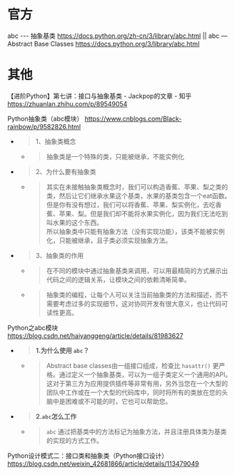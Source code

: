 
# 官方

abc --- 抽象基类 https://docs.python.org/zh-cn/3/library/abc.html || abc — Abstract Base Classes https://docs.python.org/3/library/abc.html

# 其他

【进阶Python】第七讲：接口与抽象基类 - Jackpop的文章 - 知乎 https://zhuanlan.zhihu.com/p/89549054

Python抽象类（abc模块） https://www.cnblogs.com/Black-rainbow/p/9582826.html
- > 1、抽象类概念
  * > 抽象类是一个特殊的类，只能被继承，不能实例化
- > 2、为什么要有抽象类
  * > 其实在未接触抽象类概念时，我们可以构造香蕉、苹果、梨之类的类，然后让它们继承水果这个基类，水果的基类包含一个eat函数。 <br> 但是你有没有想过，我们可以将香蕉、苹果、梨实例化，去吃香蕉、苹果、梨。但是我们却不能将水果实例化，因为我们无法吃到叫水果的这个东西。 <br> 所以抽象类中只能有抽象方法（没有实现功能），该类不能被实例化，只能被继承，且子类必须实现抽象方法。
- > 3、抽象类的作用
  * > 在不同的模块中通过抽象基类来调用，可以用最精简的方式展示出代码之间的逻辑关系，让模块之间的依赖清晰简单。
  * > 抽象类的编程，让每个人可以关注当前抽象类的方法和描述，而不需要考虑过多的实现细节，这对协同开发有很大意义，也让代码可读性更高。

Python之abc模块 https://blog.csdn.net/haiyanggeng/article/details/81983627
- > **1.为什么使用 `abc`？**
  * > Abstract base classes由一组接口组成，检查比 `hasattr()` 更严格。通过定义一个抽象基类，可以为一组子类定义一个通用的API。这对于第三方为应用提供插件等非常有用，另外当您在一个大型的团队中工作或在一个大型的代码库中，同时将所有的类放在您的头脑中是困难或不可能的时，它也可以帮助您。
- > **2.`abc`怎么工作**
  * > `abc` 通过把基类中的方法标记为抽象方法，并且注册具体类为基类的实现的方式工作。

Python设计模式二：接口类和抽象类（Python接口设计） https://blog.csdn.net/weixin_42681866/article/details/113479049
